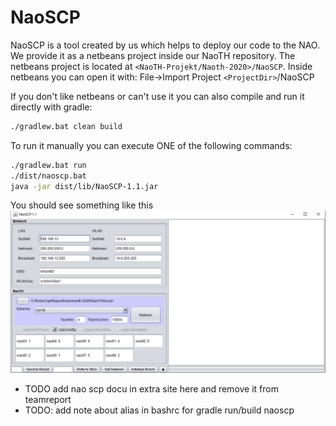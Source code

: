# NaoSCP
NaoSCP is a tool created by us which helps to deploy our code to the NAO. We provide it as a netbeans project inside
our NaoTH repository. The netbeans project is located at `<NaoTH-Projekt/Naoth-2020>/NaoSCP`. Inside netbeans you can
open it with: File->Import Project `<ProjectDir>`/NaoSCP  

If you don't like netbeans or can't use it you can also compile and run it directly with gradle:
```bash 
./gradlew.bat clean build
```
To run it manually you can execute ONE of the following commands:

``` sh title="Run NaoSCP"
./gradlew.bat run
./dist/naoscp.bat
java -jar dist/lib/NaoSCP-1.1.jar
```
You should see something like this
![NaoSCP startscreen](../img/naoscp/naoscp_start.png)

- TODO add nao scp docu in extra site here and remove it from teamreport
- TODO: add note about alias in bashrc for gradle run/build naoscp